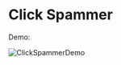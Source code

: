 # Click Spammer

Demo:

![ClickSpammerDemo](https://github.com/TyraelElDruin/ClickSpam/assets/3617290/d6b616d8-7323-46ba-9b89-826cb55de51d)
